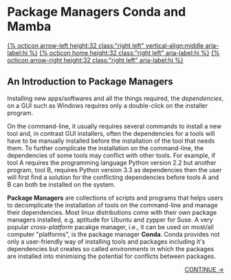 # Package Managers Conda and Mamba

[{% octicon arrow-left height:32 class:"right left" vertical-align:middle aria-label:hi %}](INTRO_4.md) [{% octicon home height:32 class:"right left" aria-label:hi %}](index.md) [{% octicon arrow-right height:32 class:"right left" aria-label:hi %}](CONDA_2.md)

## An Introduction to Package Managers

Installing new apps/softwares and all the things required, the *dependencies*, on a GUI such as Windows requires only a double-click on the installer program.

On the command-line, it usually requires several commands to install a new tool and, in contrast GUI installers, often the dependencies for a tools will have to be manually installed before the installation of the tool that needs them. To further complicate the installation on the command-line, the dependencies of some tools may conflict with other tools. For example, if tool A requires the programming language Python version 2.2 but another program, tool B, requires Python version 3.3 as dependencies then the user will first find a solution for the conflicting dependencies before tools A and B can both be installed on the system.

**Package Managers** are collections of scripts and programs that helps users to decomplicate the installation of tools on the command-line and manage their dependencies. Most linux distributions come with their own package managers installed, e.g. aptitude for Ubuntu and zypper for Suse. A very popular *cross-platform* pacakge manager, i.e., it can be used on most/all computer "platforms", is the package manager **Conda**. Conda provides not only a user-friendly way of installing tools and packages including it's dependencies but creates so called *environments* in which the packages are installed into minimising the potential for conflicts between packages. 

<p align="right"><a href="https://bluemountainsanalytics.github.io/bma_ont_biosec_2022/CONDA_2.html">CONTINUE -></a>
</p>
